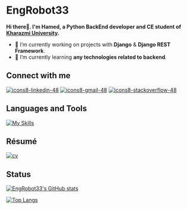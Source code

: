 # EngRobot33

**Hi there👋. I'm Hamed, a Python BackEnd developer and CE student of [Kharazmi University](https://khu.ac.ir/).**

- 🔭 I’m currently working on projects with **Django** & **Django REST Framework**.
- 🌱 I’m currently learning **any technologies related to backend**.


## Connect with me
[![icons8-linkedin-48](https://user-images.githubusercontent.com/74541595/179397144-552658c1-0a28-46b5-be2b-3fbf85ace9d8.png)](https://www.linkedin.com/in/hmdkhsrvee)
[![icons8-gmail-48](https://user-images.githubusercontent.com/74541595/179397245-37cdb849-4283-4f70-956c-f2e739e44401.png)](mailto:hmdkhsrvee@gmail.com)
[![icons8-stackoverflow-48](https://user-images.githubusercontent.com/74541595/208392168-91b0449f-d986-4799-9745-5bffba469a26.png)](https://stackoverflow.com/users/20813604/hamed-khosravi)


## Languages and Tools
[![My Skills](https://skillicons.dev/icons?i=py,django,postgres,mysql,mongodb,linux,git,docker,redis," )](https://skillicons.dev)


## Résumé
[![cv](https://user-images.githubusercontent.com/74541595/180615167-4281c951-07e0-4350-be9b-63f8836b7f70.png)](https://drive.google.com/file/d/1T_y_JZ8bpUJQsela2Fa-gqSc0Gq2OGpr/view?usp=sharing)


## Status
[![EngRobot33's GitHub stats](https://github-readme-stats.vercel.app/api?username=EngRobot33)](https://github.com/anuraghazra/github-readme-stats)

[![Top Langs](https://github-readme-stats.vercel.app/api/top-langs/?username=EngRobot33&hide=javascript,html,css,scss&layout=compact)](https://github.com/anuraghazra/github-readme-stats)
